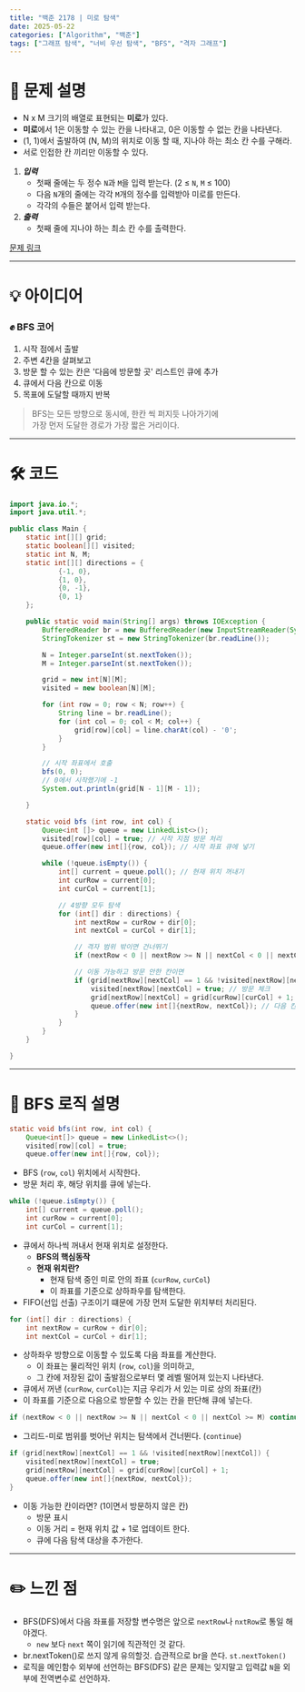 ```yaml
---
title: "백준 2178 | 미로 탐색"
date: 2025-05-22
categories: ["Algorithm", "백준"]
tags: ["그래프 탐색", "너비 우선 탐색", "BFS", "격자 그래프"]
---
```


# 📝 문제 설명

- N x M 크기의 배열로 표현되는 **미로**가 있다.
- **미로**에서 1은 이동할 수 있는 칸을 나타내고, 0은 이동할 수 없는 칸을 나타낸다.
- (1, 1)에서 출발하여 (N, M)의 위치로 이동 할 때, 지나야 하는 최소 칸 수를 구해라.
- 서로 인접한 칸 끼리만 이동할 수 있다.
   
1. ***입력***
   - 첫째 줄에는 두 정수 `N`과 `M`을 입력 받는다. (2 ≤ `N`, `M` ≤ 100)
   - 다음 `N`개의 줄에는 각각 `M`개의 정수를 입력받아 미로를 만든다.
   - 각각의 수들은 붙어서 입력 받는다.
2. ***출력***
   - 첫째 줄에 지나야 하는 최소 칸 수를 출력한다.  


[문제 링크](https://www.acmicpc.net/problem/2178)

---

# 💡 아이디어

### ✊ BFS 코어
1. 시작 점에서 출발
2. 주변 4칸을 살펴보고
3. 방문 할 수 있는 칸은 '다음에 방문할 곳' 리스트인 큐에 추가
4. 큐에서 다음 칸으로 이동
5. 목표에 도달할 때까지 반복

> BFS는 모든 방향으로 동시에, 한칸 씩 퍼지듯 나아가기에  
> 가장 먼저 도달한 경로가 가장 짧은 거리이다.  

---

# 🛠 코드

```java
import java.io.*;
import java.util.*;

public class Main {
    static int[][] grid;
    static boolean[][] visited;
    static int N, M;
    static int[][] directions = {
            {-1, 0},
            {1, 0},
            {0, -1},
            {0, 1}
    };

    public static void main(String[] args) throws IOException {
        BufferedReader br = new BufferedReader(new InputStreamReader(System.in));
        StringTokenizer st = new StringTokenizer(br.readLine());

        N = Integer.parseInt(st.nextToken());
        M = Integer.parseInt(st.nextToken());

        grid = new int[N][M];
        visited = new boolean[N][M];

        for (int row = 0; row < N; row++) {
            String line = br.readLine();
            for (int col = 0; col < M; col++) {
                grid[row][col] = line.charAt(col) - '0';
            }
        }

        // 시작 좌표에서 호출
        bfs(0, 0);
        // 0에서 시작했기에 -1
        System.out.println(grid[N - 1][M - 1]);

    }

    static void bfs (int row, int col) {
        Queue<int []> queue = new LinkedList<>();
        visited[row][col] = true; // 시작 지점 방문 처리
        queue.offer(new int[]{row, col}); // 시작 좌표 큐에 넣기

        while (!queue.isEmpty()) {
            int[] current = queue.poll(); // 현재 위치 꺼내기
            int curRow = current[0];
            int curCol = current[1];

            // 4방향 모두 탐색
            for (int[] dir : directions) {
                int nextRow = curRow + dir[0];
                int nextCol = curCol + dir[1];

                // 격자 범위 밖이면 건너뛰기
                if (nextRow < 0 || nextRow >= N || nextCol < 0 || nextCol >= M) continue;

                // 이동 가능하고 방문 안한 칸이면
                if (grid[nextRow][nextCol] == 1 && !visited[nextRow][nextCol]) {
                    visited[nextRow][nextCol] = true; // 방문 체크
                    grid[nextRow][nextCol] = grid[curRow][curCol] + 1;
                    queue.offer(new int[]{nextRow, nextCol}); // 다음 칸 큐에 추가
                }
            }
        }
    }

}

```

---

# 🧬 BFS 로직 설명

```java
static void bfs(int row, int col) {
    Queue<int[]> queue = new LinkedList<>();
    visited[row][col] = true;
    queue.offer(new int[]{row, col});
```
- BFS (`row`, `col`) 위치에서 시작한다.
- 방문 처리 후, 해당 위치를 큐에 넣는다.  

```java
while (!queue.isEmpty()) {
    int[] current = queue.poll();
    int curRow = current[0];
    int curCol = current[1];
```
- 큐에서 하나씩 꺼내서 현재 위치로 설정한다.
  - **BFS의 핵심동작**
  - **현재 위치란?**
    - 현재 탐색 중인 미로 안의 좌표 (`curRow`, `curCol`)
    - 이 좌표를 기준으로 상하좌우를 탐색한다.
- FIFO(선입 선출) 구조이기 떄문에 가장 먼저 도달한 위치부터 처리된다.  

```java
for (int[] dir : directions) {
    int nextRow = curRow + dir[0];
    int nextCol = curCol + dir[1];
```
- 상하좌우 방향으로 이동할 수 있도록 다음 좌표를 계산한다.
  - 이 좌표는 물리적인 위치 (`row`, `col`)을 의미하고,  
  - 그 칸에 저장된 값이 출발점으로부터 몇 레벨 떨어져 있는지 나타낸다.
- 큐에서 꺼낸 (`curRow`, `curCol`)는 지금 우리가 서 있는 미로 상의 좌표(칸)
- 이 좌표를 기준으로 다음으로 방문할 수 있는 칸을 판단해 큐에 넣는다.  

```java
if (nextRow < 0 || nextRow >= N || nextCol < 0 || nextCol >= M) continue;
```
- 그리드-미로 범위를 벗어난 위치는 탐색에서 건너뛴다. (`continue`)  

```java
if (grid[nextRow][nextCol] == 1 && !visited[nextRow][nextCol]) {
    visited[nextRow][nextCol] = true;
    grid[nextRow][nextCol] = grid[curRow][curCol] + 1;
    queue.offer(new int[]{nextRow, nextCol});
}
```
- 이동 가능한 칸이라면? (1이면서 방문하지 않은 칸)
  - 방문 표시
  - 이동 거리 = 현재 위치 값 + 1로 업데이트 한다.
  - 큐에 다음 탐색 대상을 추가한다.  

---

# ✏️ 느낀 점

- BFS(DFS)에서 다음 좌표를 저장할 변수명은 앞으로 `nextRow`나 `nxtRow`로 통일 해야겠다.
  - `new` 보다 `next` 쪽이 읽기에 직관적인 것 같다.
- br.nextToken()로 쓰지 않게 유의할것. 습관적으로 br을 쓴다. `st.nextToken()`
- 로직을 메인함수 외부에 선언하는 BFS(DFS) 같은 문제는 잊지말고 입력값 `N`을 외부에 전역변수로 선언하자.

